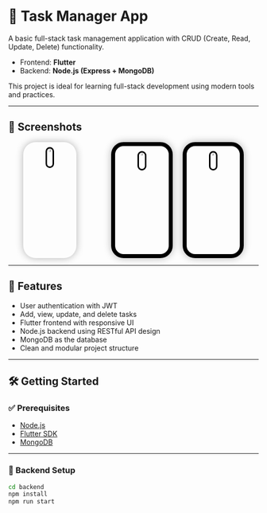 # 📝 Task Manager App

A basic full-stack task management application with CRUD (Create, Read, Update, Delete) functionality.

- Frontend: **Flutter**
- Backend: **Node.js (Express + MongoDB)**

This project is ideal for learning full-stack development using modern tools and practices.

---

## 📸 Screenshots

<p align="center" style="display: flex; justify-content: center; gap: 20px; margin-left: 30px; margin-right: 30px;">
  <span style="border: 0px solid #000; margin-right:50px; border-radius: 25px; padding: 10px; display: inline-block; width: 200px; box-shadow: 0 0 15px rgba(0,0,0,0.3);">
    <img src="https://drive.google.com/uc?export=view&id=1gpTOrW0MFH0oC9KpsA-3ecA2I4mom8SB" alt="Screenshot 2"
      style="width: 20%; border-radius: 15px; border: 3px solid black; box-sizing: border-box;">
  </span>
  <span style="border: 8px solid #000; border-radius: 25px; padding: 10px; display: inline-block; width: 200px; box-shadow: 0 0 15px rgba(0,0,0,0.3);">
    <img src="https://drive.google.com/uc?export=view&id=11ysiKsB7I6TYu7ZE0aCsINE939t_Sc89" alt="Screenshot 1"
      style="width: 20%; border-radius: 15px; border: 3px solid black; box-sizing: border-box;">
  </span>
  <span style="border: 8px solid #000; border-radius: 25px; padding: 10px; display: inline-block; width: 200px; box-shadow: 0 0 15px rgba(0,0,0,0.3);">
    <img src="https://drive.google.com/uc?export=view&id=1VKps_x4tTXCCxQ9X0RPyvJ5KRzyToE4U" alt="Screenshot 3"
      style="width: 20%; border-radius: 15px; border: 3px solid black; box-sizing: border-box;">
  </span>
</p>


---

## 🚀 Features

- User authentication with JWT
- Add, view, update, and delete tasks
- Flutter frontend with responsive UI
- Node.js backend using RESTful API design
- MongoDB as the database
- Clean and modular project structure

---

## 🛠️ Getting Started

### ✅ Prerequisites

- [Node.js](https://nodejs.org/)
- [Flutter SDK](https://flutter.dev/docs/get-started/install)
- [MongoDB](https://www.mongodb.com/try/download/community)

---

### 🔧 Backend Setup

```bash
cd backend
npm install
npm run start
